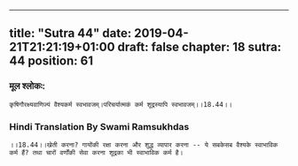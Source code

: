 
---
title: "Sutra 44"
date: 2019-04-21T21:21:19+01:00
draft: false
chapter: 18
sutra: 44
position: 61
---
### मूल श्लोकः:
```
कृषिगौरक्ष्यवाणिज्यं वैश्यकर्म स्वभावजम्।परिचर्यात्मकं कर्म शूद्रस्यापि स्वभावजम्।।18.44।।

```

### Hindi Translation By Swami Ramsukhdas
```
।।18.44।।खेती करना? गायोंकी रक्षा करना और शुद्ध व्यापार करना -- ये सबकेसब वैश्यके स्वाभाविक कर्म हैं? तथा चारों वर्णोंकी सेवा करना शूद्रका भी स्वाभाविक कर्म है।

```

